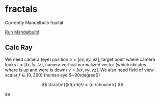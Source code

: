 # fractals
Currently Mandelbulb fractal

[Run Mandelbulb!](http://htmlpreview.github.io/?https://github.com/kamil-kielczewski/fractals/blob/master/mandelbulb.html)

## Calc Ray

We need camera (eye) position $e = [ex,ey,ez]$, target point where camera looks $t= [tx,ty,tz]$, camera vertical normalized vector (which idicates where is up and were is down)  $v=[vx,vy,vz]$. We also need field of view scalar $f \in [0,360]$ (human eye $~90\degree$)

$$
\frac{n!}{k!(n-k)!} = {n \choose k}
$$


aa
